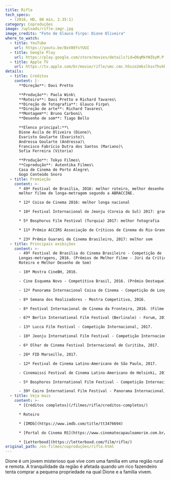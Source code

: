 ```yaml
---
title: Rifle
tech_specs:
  - (2016, HD, 88 min, 2.35:1)
category: Coproduções
image: /uploads/rifle-imgr.jpg
image_credits: "Foto de Glauco Firpo: Dione Oliveira"
where_to_watch:
  - title: YouTube
    url: https://youtu.be/BxV89fsYUUI
  - title: Google Play
    url: https://play.google.com/store/movies/details?id=O6qMkYWIbyM.P
  - title: Apple TV
    url: https://tv.apple.com/br/movie/rifle/umc.cmc.h5szo2mkslhzx7hvkbblvoek
details:
  - title: Créditos
    content: |-
      **Direção**: Davi Pretto

      **Produção**: Paola Wink\
      **Roteiro**: Davi Pretto e Richard Tavares\
      **Direção de fotografia**: Glauco Firpo\
      **Direção de arte**: Richard Tavares\
      **Montagem**: Bruno Carboni\
      **Desenho de som**: Tiago Bello

      **Elenco principal:**\
      Dione Avila de Oliveira (Dione)\
      Evaristo Goularte (Evaristo)\
      Andressa Goularte (Andressa)\
      Francisco Fabrício Dutra dos Santos (Mariano)\
      Sofia Ferreira (Vitoria)

      **Produção**: Tokyo Filmes\
      **Coprodução**: Autentika Filmes\
      Casa de Cinema de Porto Alegre\
      Gogó Conteúdo Snoro
  - title: Premiação
    content: >-
      * 49º Festival de Brasília, 2016: melhor roteiro, melhor desenho de som,
      melhor filme de longa-metragem segundo a ABRACCINE.

      * 12º Coisa de Cinema 2016: melhor longa nacional

      * 18º Festival Internacional de Jeonju (Coreia do Sul) 2017: grande prêmio

      * 5º Bosphorus Film Festival (Turquia) 2017: melhor fotografia

      * 11º Prêmio ACCIRS Associação de Críticos de Cinema do Rio Grande do Sul 2017: melhor longa-metragem gaúcho

      * 23º Prêmio Guarani de Cinema Brasileiro, 2017: melhor som
  - title: Principais exibições
    content: >-
      - 49º Festival de Brasília do Cinema Brasileiro - Competição de
      Longas-metragens, 2016. (Prêmios de Melhor Filme - Júri da Crítica, Melhor
      Roteiro e Melhor Desenho de Som)

      - 10ª Mostra CineBH, 2016.

      - Cine Esquema Novo - Competitiva Brasil, 2016. (Prêmio Destaque)

      - 12º Panorama Internacional Coisa de Cinema - Competição de Longas-metragens, 2016. (Prêmio de Melhor Filme)

      - 8ª Semana dos Realizadores - Mostra Competitiva, 2016.

      - 8º Festival Internacional de Cinema da Fronteira, 2016. (Filme de Encerramento)

      - 67ª Berlin International Film Festival (Berlinale) - Forum, 2017. (International Premiere)

      - 13º Lucca Film Festival - Competição Internacional, 2017.

      - 18º Jeonju International Film Festival - Competição Internacional, 2017. (Grand Prize)

      - 6º Olhar de Cinema Festival Internacional de Curitiba, 2017.

      - 28º FID Marseille, 2017.

      - 12º Festival de Cinema Latino-Americano de São Paulo, 2017.

      - Cinemaissí Festival de Cinema Latino-Americano de Helsinki, 2017.

      - 5º Bosphoros International Film Festival - Competição Internacional, 2017.  (Prêmio de Melhor Fotografia)

      - 39º Cairo International Film Festival - Panorama Internacional, 2017.
  - title: Veja mais
    content: >-
      * [Créditos completos](/filmes/rifle/creditos-completos/)

      * Roteiro

      * [IMDb](https://www.imdb.com/title/tt3476694)

      * [Portal do Cinema RS](https://www.cinematecapauloamorim.com.br/portaldocinemagaucho/1078/rifle)

      * [Letterboxd](https://letterboxd.com/film/rifle/)
original_path: /os-filmes/coproduções/rifle.html
---
```

Dione é um jovem misterioso que vive com uma família em uma região rural e remota. A tranquilidade da região é afetada quando um rico fazendeiro tenta comprar a pequena propriedade na qual Dione e a família vivem.
